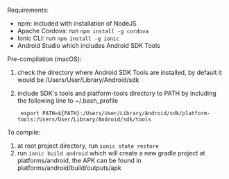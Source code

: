 Requirements:

* npm: included with installation of NodeJS
* Apache Cordova: run `npm install -g cordova`
* Ionic CLI: run `npm install -g ionic`
* Android Studio which includes Android SDK Tools

Pre-compilation (macOS):

1. check the directory where Android SDK Tools are installed, by default it would be /Users/User/Library/Android/sdk
2. include SDK's tools and platform-tools directory to PATH by including the following line to ~/.bash_profile

        export PATH=${PATH}:/Users/User/Library/Android/sdk/platform-tools:/Users/User/Library/Android/sdk/tools

To compile:

1. at root project directory, run `ionic state restore`
4. run `ionic build android` which will create a new gradle project at platforms/android, the APK can be found in platforms/android/build/outputs/apk